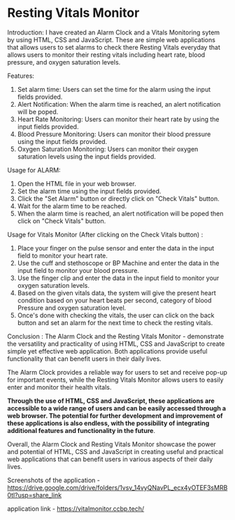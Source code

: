 # Resting Vitals Monitor
Introduction:
I have created an Alarm Clock and a Vitals Monitoring sytem by using HTML, CSS and JavaScript. These are simple web applications that allows users to set alarms to check there Resting Vitals everyday that allows users to monitor their resting vitals including heart rate, blood pressure, and oxygen saturation levels.

Features:
1) Set alarm time: Users can set the time for the alarm using the input fields provided.
2) Alert Notification: When the alarm time is reached, an alert notification will be poped.
3) Heart Rate Monitoring: Users can monitor their heart rate by using the input fields provided.
4) Blood Pressure Monitoring: Users can monitor their blood pressure using the input fields provided.
5) Oxygen Saturation Monitoring: Users can monitor their oxygen saturation levels using the input fields provided.

Usage for ALARM:
1) Open the HTML file in your web browser.
2) Set the alarm time using the input fields provided.
3) Click the "Set Alarm" button or directly click on "Check Vitals" button.
4) Wait for the alarm time to be reached.
5) When the alarm time is reached, an alert notification will be poped then click on "Check Vitals" button.

Usage for Vitals Monitor (After clicking on the Check Vitals button) :
1) Place your finger on the pulse sensor and enter the data in the input field to monitor your heart rate.
2) Use the cuff and stethoscope or BP Machine and enter the data in the input field to monitor your blood pressure.
3) Use the finger clip and enter the data in the input field to monitor your oxygen saturation levels.
4) Based on the given vitals data, the system will give the present heart condition based on your heart beats per second, category of blood Pressure and oxygen saturation level.
5) Once's done with checking the vitals, the user can click on the back button and set an alarm for the next time to check the resting vitals.

Conclusion :
The Alarm Clock and the Resting Vitals Monitor - demonstrate the versatility and practicality of using HTML, CSS and JavaScript to create simple yet effective web application. Both applications provide useful functionality that can benefit users in their daily lives.

The Alarm Clock provides a reliable way for users to set and receive pop-up for important events, while the Resting Vitals Monitor allows users to easily enter and  monitor their health vitals.

**Through the use of HTML, CSS and JavaScript, these applications are accessible to a wide range of users and can be easily accessed through a web browser. The potential for further development and improvement of these applications is also endless, with the possibility of integrating additional features and functionality in the future**.

Overall, the Alarm Clock and Resting Vitals Monitor showcase the power and potential of HTML, CSS and JavaScript in creating useful and practical web applications that can benefit users in various aspects of their daily lives.

Screenshots of the application - https://drive.google.com/drive/folders/1vsv_14vyQNavPL_ecx4yOTEF3sMRB0tl?usp=share_link

application link - https://vitalmonitor.ccbp.tech/

